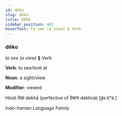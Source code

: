 ```yaml
---
id: dëko
slug: dëko
title: DËKO
sidebar_position: 441
hoverText: to see (a view) § Verb
---
```


### dëko

*to see (a view)* **§** Verb

**Verb**: to see/look at

**Noun**: a sight/view

**Modifier**: viewed

Hindi देखा dekhā (perfective of देखना dekhnā) [d̪eːkʰäː]

*Indo-Iranian Language Family*